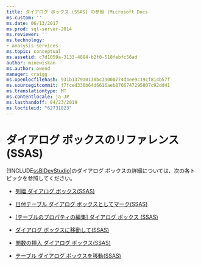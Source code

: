 ```yaml
---
title: ダイアログ ボックス (SSAS) の参照 |Microsoft Docs
ms.custom: ''
ms.date: 06/13/2017
ms.prod: sql-server-2014
ms.reviewer: ''
ms.technology:
- analysis-services
ms.topic: conceptual
ms.assetid: c7d1059a-3133-4884-b2f0-518febfc56ad
author: minewiskan
ms.author: owend
manager: craigg
ms.openlocfilehash: 931b1379a0138bc33000774d4ee9c19cf814b57f
ms.sourcegitcommit: f7fced330b64d6616aeb8766747295807c92dd41
ms.translationtype: MT
ms.contentlocale: ja-JP
ms.lasthandoff: 04/23/2019
ms.locfileid: "62731823"
---
```

# <a name="dialog-boxes-reference-ssas"></a>ダイアログ ボックスのリファレンス (SSAS)
  [!INCLUDE[ssBIDevStudio](../includes/ssbidevstudio-md.md)]のダイアログ ボックスの詳細については、次の各トピックを参照してください。  
  
-   [列幅 ダイアログ ボックス&#40;SSAS&#41;](column-width-dialog-box-ssas.md)  
  
-   [日付テーブル ダイアログ ボックスとしてマーク&#40;SSAS&#41;](mark-as-date-table-dialog-box-ssas.md)  
  
-   [[テーブルのプロパティの編集] ダイアログ ボックス (SSAS)](edit-table-properties-dialog-box-ssas.md)  
  
-   [ダイアログ ボックスに移動して&#40;SSAS&#41;](go-to-dialog-box-ssas.md)  
  
-   [関数の挿入 ダイアログ ボックス&#40;SSAS&#41;](insert-function-dialog-box-ssas.md)  
  
-   [テーブル ダイアログ ボックスを移動&#40;SSAS&#41;](move-table-dialog-box-ssas.md)  
  
  
